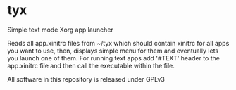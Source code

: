 # tyx

Simple text mode Xorg app launcher

Reads all app.xinitrc files from ~/tyx which should contain xinitrc for all apps you want to use, then, displays simple menu for them and eventually lets you launch one of them. 
For running text apps add '#TEXT' header to the app.xinitrc file and then call the executable within the file.

All software in this repository is released under GPLv3

